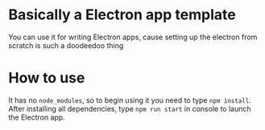 # Basically a Electron app template 
You can use it for writing Electron apps, cause setting up the electron from scratch is such a doodeedoo thing

# How to use
It has no `node_modules`, so to begin using it you need to type `npm install`.
After installing all dependencies, type `npm run start` in console to launch the Electron app.
